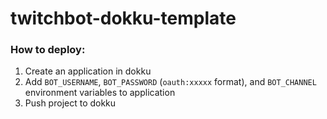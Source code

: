 # twitchbot-dokku-template

### How to deploy:
1. Create an application in dokku
2. Add `BOT_USERNAME`, `BOT_PASSWORD` (`oauth:xxxxx` format), and `BOT_CHANNEL` environment variables to application
3. Push project to dokku 